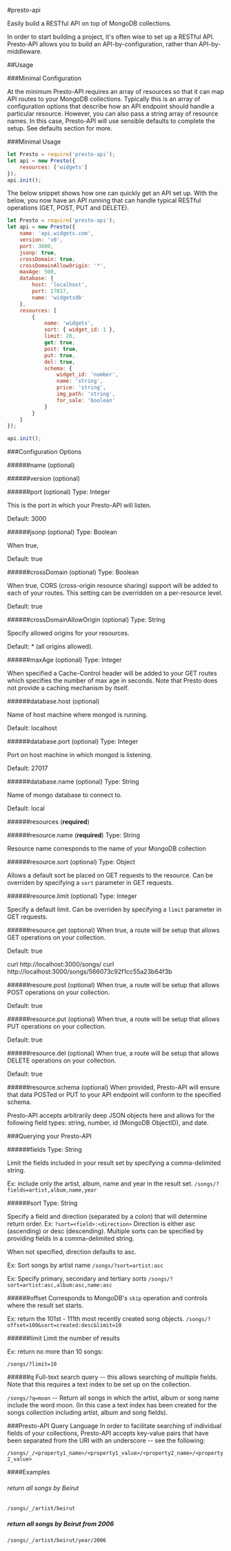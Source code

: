 #presto-api

Easily build a RESTful API on top of MongoDB collections.

In order to start building a project, it's often wise to set up a RESTful API.  Presto-API allows you to build an API-by-configuration, rather than API-by-middleware.

##Usage

###Minimal Configuration

At the minimum Presto-API requires an array of resources so that it can map API routes to your MongoDB collections.  Typically this is an array of configuration options that describe how an API endpoint should handle a particular resource.  However, you can also pass a string array of resource names.  In this case, Presto-API will use sensible defaults to complete the setup.  See defaults section for more.

###Minimal Usage
```js
let Presto = require('presto-api');
let api = new Presto({
	resources: ['widgets']
});
api.init();
```

The below snippet shows how one can quickly get an API set up.  With the below, you now have an API running that can handle typical RESTful operations (GET, POST, PUT and DELETE).

```js
let Presto = require('presto-api');
let api = new Presto({
	name: 'api.widgets.com',
	version: 'v0',
	port: 3000,
	jsonp: true,
	crossDomain: true,
	crossDomainAllowOrigin: '*',
	maxAge: 500,
	database: {
		host: 'localhost',
		port: 27017,
		name: 'widgetsdb'
	},
	resources: [
		{
			name: 'widgets',
			sort: { widget_id: 1 },
			limit: 20,
			get: true,
			post: true,
			put: true,
			del: true,
			schema: {
				widget_id: 'number',
				name: 'string',
				price: 'string',
				img_path: 'string',
				for_sale: 'boolean'
			}
		}
	]
});

api.init();
```

###Configuration Options

######name (optional)

######version (optional)

######port (optional)
Type: Integer

This is the port in which your Presto-API will listen.

Default: 3000

######jsonp (optional)
Type: Boolean

When true, 

Default: true

######crossDomain (optional)
Type: Boolean

When true, CORS (cross-origin resource sharing) support will be added to each of your routes.  This setting can be overridden on a per-resource level.

Default: true

######crossDomainAllowOrigin (optional)
Type: String

Specify allowed origins for your resources.

Default: * (all origins allowed).

######maxAge (optional)
Type: Integer

When specified a Cache-Control header will be added to your GET routes which specifies the number of max age in seconds. Note that Presto does not provide a caching mechanism by itself.

######database.host (optional)

Name of host machine where mongod is running.

Default: localhost

######database.port (optional)
Type: Integer

Port on host machine in which mongod is listening.

Default: 27017

######database.name (optional)
Type: String

Name of mongo database to connect to.

Default: local

######resources (**required**)

######resource.name (**required**)
Type: String

Resource name corresponds to the name of your MongoDB collection

######resource.sort (optional)
Type: Object

Allows a default sort be placed on GET requests to the resource.  Can be overriden by specifying a `sort` parameter in GET requests.

######resource.limit (optional)
Type: Integer

Specify a default limit.  Can be overriden by specifying a `limit` parameter in GET requests.

######resource.get (optional)
When true, a route will be setup that allows GET operations on your collection.

Default: true

curl http://localhost:3000/songs/
curl http://localhost:3000/songs/566073c92f1cc55a23b64f3b

######resoure.post (optional)
When true, a route will be setup that allows POST operations on your collection.

Default: true

######resource.put (optional)
When true, a route will be setup that allows PUT operations on your collection.

Default: true

######resource.del (optional)
When true, a route will be setup that allows DELETE operations on your collection.

Default: true

######resource.schema (optional)
When provided, Presto-API will ensure that data POSTed or PUT to your API endpoint will conform to the specified schema.

Presto-API accepts arbitrarily deep JSON objects here and allows for the following field types: string, number, id (MongoDB ObjectID), and date.

###Querying your Presto-API

######fields
Type: String

Limit the fields included in your result set by specifying a comma-delimited string.

Ex: include only the artist, album, name and year in the result set.
`/songs/?fields=artist,album,name,year`

######sort
Type: String

Specify a field and direction (separated by a colon) that will determine return order.  Ex: `?sort=<field>:<direction>`  Direction is either asc (ascending) or desc (descending).  Multiple sorts can be specified by providing fields in a comma-delimited string.

When not specified, direction defaults to asc.

Ex: Sort songs by artist name
`/songs/?sort=artist:asc`

Ex: Specify primary, secondary and tertiary sorts
`/songs/?sort=artist:asc,album:asc,name:asc`

######offset
Corresponds to MongoDB's `skip` operation and controls where the result set starts.

Ex: return the 101st - 111th most recently created song objects.
`/songs/?offset=100&sort=created:desc&limit=10`

######limit
Limit the number of results

Ex: return no more than 10 songs:

`/songs/?limit=10`

######q
Full-text search query -- this allows searching of multiple fields.  
Note that this requires a text index to be set up on the collection.

`/songs/?q=moon` -- Return all songs in which the artist, album or song name include the word moon.  (In this case a text index has been created for the songs collection including artist, album and song fields).

###Presto-API Query Language
In order to facilitate searching of individual fields of your collections, Presto-API accepts key-value pairs that have been separated from the URI with an underscore -- see the following:

`/songs/_/<property1_name>/<property1_value>/<property2_name>/<property2_value>`

####Examples

###### return all songs by Beirut
`/songs/_/artist/beirut`

##### return all songs by Beirut from 2006
`/songs/_/artist/beirut/year/2006`








